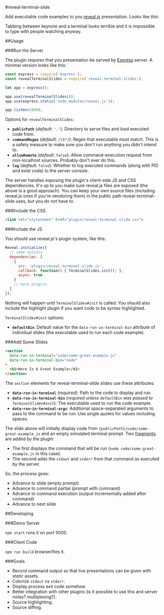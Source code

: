 #reveal-terminal-slide

Add executable code examples to you [reveal.js](https://github.com/hakimel/reveal.js/#revealjs) presentation. Looks like this:

Tabbing between keynote and a terminal looks terrible and it is impossible to type with people watching anyway.

##Usage

###Run the Server

The plugin requires that you presentation be served by [Express](https://expressjs.com/) server. A minimal version looks like this:

```javascript
const express = require('express');
const revealTerminalSlides = require('reveal-terminal-slides');

let app = express();

app.use(revealTerminalSlides());
app.use(express.static('node_modules/reveal.js'));

app.listen(5000);
```

Options for `revealTerminalSlides`:

- **`publicPath`** (_default_: `'.'`): Directory to serve files and load executed code from.
- **`commandRegex`** (_default_: `/\S*/`): Regex that executable must match. This is a safety measure to make sure you don't run anything you didn't intend to.
- **`allowRemote`** (_default_: `false`): Allow command-execution request from non-localhost sources. Probably don't ever do this.
- **`log`** (_default_: `false`): Whether to log executed commands (along with PID and exist code) to the server console.

The server handles exposing the plugin's client-side JS and CSS dependencies. It's up to you make sure reveal.js files are exposed (the above is a good approach). You can keep your own source files (including reveal.js ones if you're vendoring them) in the public path reveal-terminal-slide uses, but you do not have to.

###Include the CSS

```html
<link rel="stylesheet" href="plugin/reveal-terminal-slide.css">
```

###Include the JS

You should use reveal.js's plugin system, like this:

```javascript
Reveal.initialize({
  // some options
  dependencies: [
    {
      src: 'plugin/reveal-terminal-slide.js',
      callback: function() { TerminalSlides.init(); },
      async: true
    }
    // more plugins
  ]
});
```

Nothing will happen until `TerminalSlides#init` is called. You should also include the highlight plugin if you want code to be syntax highlighted.

`TerminalSlides#init` options:

- **`defaultBin`**: Default value for the `data-run-in-terminal-bin` attribute of individual slides (the executable used to run each code example).

###Add Some Slides

```html
<section
  data-run-in-terminal="code/some-great-example.js"
  data-run-in-terminal-bin="node"
>
  <h2>Here Is A Great Example</h2>
</section>
```

The `section` elements for reveal-terminal-slide slides use these attributes:

- **`data-run-in-terminal`** (_required_): Path to the code to display and run.
- **`data-run-in-terminal-bin`** (_required unless `defaultBin` was passed to `TerminalSlides#init`_): The executable used to run the code example.
- **`data-run-in-terminal-args`**: Additional space-separated arguments to pass to the command to be run. Use single quotes for values including spaces.

The slide above will initially display code from `{publicPath}/code/some-great-example.js` and an empty simulated terminal prompt. Two [fragments](https://github.com/hakimel/reveal.js/#fragments) are added by the plugin:

- The first displays the command that will be run (`node code/some-great-example.js` in this case).
- The second adds the `stdout` and `stderr` from that command as executed by the server.

So, the process goes:

- Advance to slide (empty prompt)
- Advance to command partial (prompt with command)
- Advance to command execution (output incrementally added after command)
- Advance to next silde

##Developing

###Demo Server

`npm start` runs it on port 5000.

###Client Code

`npm run build` browserifies it.

###Goals

- Record command output so that live presentations can be given with static assets.
- Colorize `stdout` vs `stderr`.
- Display process exit code somehow.
- Better integration with other plugins (is it possible to use this and server notes? multiplexing?).
- Source highlighting.
- Source diffing.


